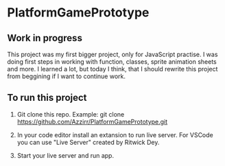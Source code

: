 # PlatformGamePrototype

## Work in progress
This project was my first bigger project, only for JavaScript practise. I was doing first steps in working with function, classes, sprite animation sheets and more.
I learned a lot, but today I think, that I should rewrite this project from beggining if I want to continue work.

## To run this project
1. Git clone this repo.
Example: git clone https://github.com/Azzirr/PlatformGamePrototype.git

2. In your code editor install an extansion to run live server. For VSCode you can use "Live Server" created by Ritwick Dey.

3. Start your live server and run app.
